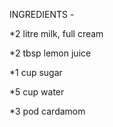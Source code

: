 INGREDIENTS - 

*2 litre milk, full cream

*2 tbsp lemon juice

*1 cup sugar

*5 cup water

*3 pod cardamom

